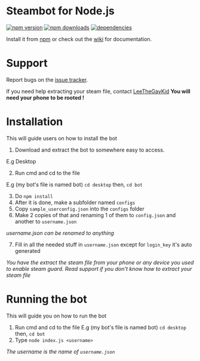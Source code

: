 # Steambot for Node.js
[![npm version](https://img.shields.io/npm/v/nodejs_steambot.svg)](https://npmjs.com/package/nodejs_steambot)
[![npm downloads](https://img.shields.io/npm/dm/nodejs_steambot.svg)](https://npmjs.com/package/nodejs_steambot)
[![dependencies](https://img.shields.io/david/jacobtruman/nodejs_steambot.svg)](https://david-dm.org/jacobtruman/nodejs_steambot)

Install it from [npm](https://www.npmjs.com/package/nodejs_steambot) or check out the [wiki](https://github.com/jacobtruman/nodejs_steambot/wiki) for documentation.

# Support

Report bugs on the [issue tracker](https://github.com/jacobtruman/nodejs_steambot/issues).

If you need help extracting your steam file, contact [LeeTheGayKid](http://www.steamcommunity.com/id/jingyong) <b>You will need your phone to be rooted !</b>

# Installation

This will guide users on how to install the bot

1. Download and extract the bot to somewhere easy to access.

E.g Desktop

2. Run cmd and cd to the file  

E.g (my bot's file is named bot) `cd desktop` then, `cd bot`

3. Do `npm install`
4. After it is done, make a subfolder named `configs`
5. Copy `sample_userconfig.json` into the `configs` folder
6. Make 2 copies of that and renaming 1 of them to `config.json` and another to `username.json` 

*username.json can be renamed to anything*

7. Fill in all the needed stuff in `username.json` except for `login_key` it's auto generated 

*You have the extract the steam file from your phone or any device you used to enable steam guard. Read support if you don't know how to extract your steam file*

# Running the bot

This will guide you on how to run the bot

1. Run cmd and cd to the file  E.g (my bot's file is named bot) `cd desktop` then, `cd bot`
2. Type `node index.js <username>` 

*The username is the name of `username.json`*
